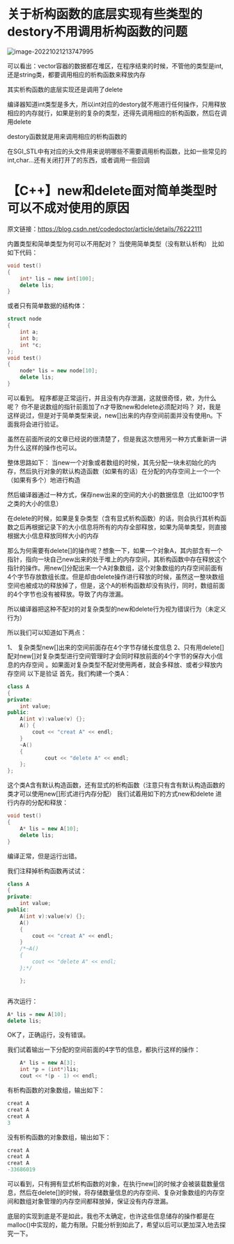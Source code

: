 

# 关于析构函数的底层实现有些类型的destory不用调用析构函数的问题



![image-20221021213747995](E:\Debug_cpp\C++new和delete面对简单类型时可以不成对使用的原因.assets\image-20221021213747995-16663594713401.png)



可以看出：vector容器的数据都在堆区，在程序结束的时候，不管他的类型是int,还是string类，都要调用相应的析构函数来释放内存

其实析构函数的底层实现还是调用了delete

编译器知道int类型是多大，所以int对应的destory就不用进行任何操作，只用释放相应的内存就行，如果是别的复杂的类型，还得先调用相应的析构函数，然后在调用delete

destory函数就是用来调用相应的析构函数的



在SGI_STL中有对应的头文件用来说明哪些不需要调用析构函数，比如一些常见的int,char...还有关闭打开了的东西，或者调用一些回调

# 【C++】new和delete面对简单类型时可以不成对使用的原因



原文链接：https://blog.csdn.net/codedoctor/article/details/76222111



内置类型和简单类型为何可以不用配对？
当使用简单类型（没有默认析构）
比如如下代码：

```c++
void test() 
{
    int* lis = new int[100];
    delete lis;
}
```


或者只有简单数据的结构体：

```c++
struct node 
{
    int a;
    int b;
    int *c;
};
void test() 
{
    node* lis = new node[10];
    delete lis;
}
```


可以看到。
程序都是正常运行，并且没有内存泄漏，这就很奇怪，欸，为什么呢？
你不是说数组的指针前面加了n才导致new和delete必须配对吗？
对，我是这样说过，但是对于简单类型来说，new[]出来的内存空间前面并没有使用n。下面我将会进行验证。

虽然在前面所说的文章已经说的很清楚了，但是我这次想用另一种方式重新讲一讲为什么这样的操作也可以。

整体思路如下：
当new一个对象或者数组的时候，其先分配一块未初始化的内存，然后执行对象的默认构造函数（如果有的话）在分配的内存空间上一个一个（如果有多个）地进行构造

然后编译器通过一种方式，保存new出来的空间的大小的数据信息（比如100字节之类的大小的信息）

在delete的时候，如果是复杂类型（含有显式析构函数）的话，则会执行其析构函数之后再根据记录下的大小信息将所有的内存全部释放，如果为简单类型，则直接根据大小信息释放同样大小的内存

那么为何需要有delete[]的操作呢？想象一下，如果一个对象A，其内部含有一个指针，指向一块自己new出来的处于堆上的内存空间，其析构函数中存在释放这个指针的操作。用new[]分配出来一个A对象数组，这个对象数组的内存空间前面有4个字节存放数组长度。但是却由delete操作进行释放的时候，虽然这一整块数组空间也被成功的释放掉了，但是，这个A的析构函数却没有执行，同时，数组前面的4个字节也没有被释放。导致了内存泄漏。

所以编译器把这种不配对的对复杂类型的new和delete行为视为错误行为（未定义行为）

所以我们可以知道如下两点：

1、 复杂类型new[]出来的空间前面存在4个字节存储长度信息
2、只有用delete[]配对new[]对复杂类型进行空间管理时才会同时释放前面的4个字节的保存大小信息的内存空间 。如果面对复杂类型不配对使用两者，就会多释放、或者少释放内存空间
以下是验证
首先，我们构建一个类A：

```c++
class A 
{
private:
    int value;
public:
    A(int v):value(v) {};
    A() {
        cout << "creat A" << endl;
    }
    ~A() 
    {
            cout << "delete A" << endl;
    };
};
```


这个类A含有默认构造函数，还有显式的析构函数（注意只有含有默认构造函数的类才可以使用new[]形式进行内存分配）
我们试着用如下的方式new和delete 进行内存的分配和释放：

```c++
void test() 
{
    A* lis = new A[10];
    delete lis;
}

```

编译正常，但是运行出错。

我们注释掉析构函数再试试：

```c++
class A 
{
private:
    int value;
public:
    A(int v):value(v) {};
    A() 
    {
        cout << "creat A" << endl;
    }
    /*~A() 
    {
        cout << "delete A" << endl;
    };*/

    };



```


再次运行：

```c++
A* lis = new A[10];
delete lis;
```


OK了，正确运行，没有错误。

我们试着输出一下分配的空间前面的4字节的信息，都执行这样的操作：

```c++
    A* lis = new A[3];
    int *p = (int*)lis;
    cout << *(p - 1) << endl;
```

有析构函数的对象数组，输出如下：

```c++
creat A
creat A
creat A
3
```

没有析构函数的对象数组，输出如下：

```c++
creat A
creat A
creat A
-33686019
```


可以看到，只有拥有显式析构函数的对象，在执行new[]的时候才会被装载数量信息，然后在delete[]的时候，将存储数量信息的内存空间、复杂对象数组的内存空间和数组对象管理的内存空间都释放掉，保证没有内存泄漏。

底层的实现到底是不是如此，我也不太确定，也许这些信息储存的操作都是在malloc()中实现的，能力有限。只能分析到如此了，希望以后可以更加深入地去探究一下。





